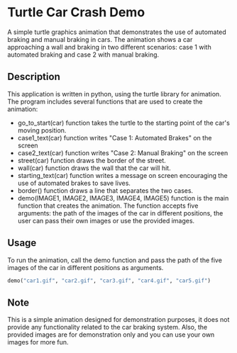 # Turtle Car Crash Demo
A simple turtle graphics animation that demonstrates the use of automated braking and manual braking in cars. The animation shows a car approaching a wall and braking in two different scenarios: case 1 with automated braking and case 2 with manual braking.
## Description
This application is written in python, using the turtle library for animation. The program includes several functions that are used to create the animation:
* go_to_start(car) function takes the turtle to the starting point of the car's moving position.
* case1_text(car) function writes "Case 1: Automated Brakes" on the screen
* case2_text(car) function writes "Case 2: Manual Braking" on the screen
* street(car) function draws the border of the street.
* wall(car) function draws the wall that the car will hit.
* starting_text(car) function writes a message on screen encouraging the use of automated brakes to save lives.
* border() function draws a line that separates the two cases.
* demo(IMAGE1, IMAGE2, IMAGE3, IMAGE4, IMAGE5) function is the main function that creates the animation.
The function accepts five arguments: the path of the images of the car in different positions, the user can pass their own images or use the provided images.
## Usage
To run the animation, call the demo function and pass the path of the five images of the car in different positions as arguments.
```py
demo("car1.gif", "car2.gif", "car3.gif", "car4.gif", "car5.gif")
```
## Note
This is a simple animation designed for demonstration purposes, it does not provide any functionality related to the car braking system. Also, the provided images are for demonstration only and you can use your own images for more fun.
